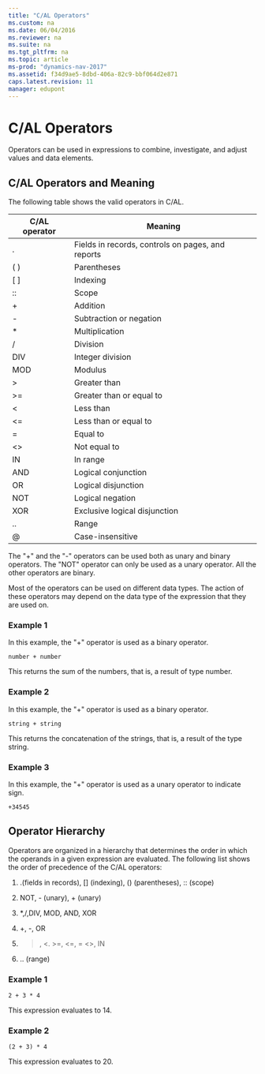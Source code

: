 ```yaml
---
title: "C/AL Operators"
ms.custom: na
ms.date: 06/04/2016
ms.reviewer: na
ms.suite: na
ms.tgt_pltfrm: na
ms.topic: article
ms-prod: "dynamics-nav-2017"
ms.assetid: f34d9ae5-8dbd-406a-82c9-bbf064d2e871
caps.latest.revision: 11
manager: edupont
---
```

# C/AL Operators
Operators can be used in expressions to combine, investigate, and adjust values and data elements.  
  
## C/AL Operators and Meaning  
 The following table shows the valid operators in C/AL.  
  
|C/AL operator|Meaning|  
|--------------------|-------------|  
|.|Fields in records, controls on pages, and reports|  
|\( \)|Parentheses|  
|\[ \]|Indexing|  
|::|Scope|  
|+|Addition|  
|-|Subtraction or negation|  
|*|Multiplication|  
|\/|Division|  
|DIV|Integer division|  
|MOD|Modulus|  
|>|Greater than|  
|>=|Greater than or equal to|  
|\<|Less than|  
|\<=|Less than or equal to|  
|=|Equal to|  
|\<>|Not equal to|  
|IN|In range|  
|AND|Logical conjunction|  
|OR|Logical disjunction|  
|NOT|Logical negation|  
|XOR|Exclusive logical disjunction|  
|..|Range|  
|@|Case-insensitive|  
  
 The "+" and the "-" operators can be used both as unary and binary operators. The "NOT" operator can only be used as a unary operator. All the other operators are binary.  
  
 Most of the operators can be used on different data types. The action of these operators may depend on the data type of the expression that they are used on.  
  
### Example 1  
 In this example, the "+" operator is used as a binary operator.  
  
```  
number + number  
```  
  
 This returns the sum of the numbers, that is, a result of type number.  
  
### Example 2  
 In this example, the "+" operator is used as a binary operator.  
  
```  
string + string  
```  
  
 This returns the concatenation of the strings, that is, a result of the type string.  
  
### Example 3  
 In this example, the "+" operator is used as a unary operator to indicate sign.  
  
```  
+34545  
```  
  
## Operator Hierarchy  
 Operators are organized in a hierarchy that determines the order in which the operands in a given expression are evaluated. The following list shows the order of precedence of the C/AL operators:  
  
1.  .\(fields in records\), \[\] \(indexing\), \(\) \(parentheses\), :: \(scope\)  
  
2.  NOT, - \(unary\), + \(unary\)  
  
3.  *,\/,DIV, MOD, AND, XOR  
  
4.  +, -, OR  
  
5.  >, \<. >=, \<=, = \<>, IN  
  
6.  .. \(range\)  
  
### Example 1  
  
```  
2 + 3 * 4  
```  
  
 This expression evaluates to 14.  
  
### Example 2  
  
```  
(2 + 3) * 4  
```  
  
 This expression evaluates to 20.